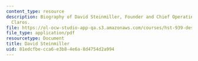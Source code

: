 ```yaml
---
content_type: resource
description: Biography of David Steinmiller, Founder and Chief Operating Officer of
  Claros.
file: https://ol-ocw-studio-app-qa.s3.amazonaws.com/courses/hst-939-designing-and-sustaining-technology-innovation-for-global-health-practice-spring-2008/81edcfbecca6e3b84e6a8d4754d2a994_david_st_bio.pdf
file_type: application/pdf
resourcetype: Document
title: David Steinmiller
uid: 81edcfbe-cca6-e3b8-4e6a-8d4754d2a994
---
```

